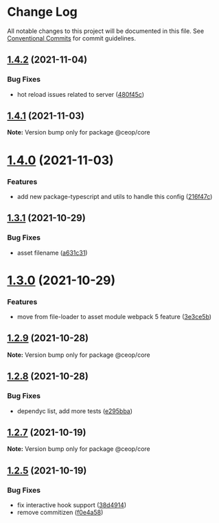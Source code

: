 # Change Log

All notable changes to this project will be documented in this file.
See [Conventional Commits](https://conventionalcommits.org) for commit guidelines.

## [1.4.2](https://github.com/ceopaludetto/ceop/compare/@ceop/core@1.4.1...@ceop/core@1.4.2) (2021-11-04)


### Bug Fixes

* hot reload issues related to server ([480f45c](https://github.com/ceopaludetto/ceop/commit/480f45cab4cd076546f0d78f109facc80afdc408))





## [1.4.1](https://github.com/ceopaludetto/ceop/compare/@ceop/core@1.4.0...@ceop/core@1.4.1) (2021-11-03)

**Note:** Version bump only for package @ceop/core





# [1.4.0](https://github.com/ceopaludetto/ceop/compare/@ceop/core@1.3.1...@ceop/core@1.4.0) (2021-11-03)


### Features

* add new package-typescript and utils to handle this config ([216f47c](https://github.com/ceopaludetto/ceop/commit/216f47c8380d874c485b70aa4b3df25e54c30eed))





## [1.3.1](https://github.com/ceopaludetto/ceop/compare/@ceop/core@1.3.0...@ceop/core@1.3.1) (2021-10-29)


### Bug Fixes

* asset filename ([a631c31](https://github.com/ceopaludetto/ceop/commit/a631c317100600e124b26f5fbf22bee41d4c1f66))





# [1.3.0](https://github.com/ceopaludetto/ceop/compare/@ceop/core@1.2.9...@ceop/core@1.3.0) (2021-10-29)


### Features

* move from file-loader to asset module webpack 5 feature ([3e3ce5b](https://github.com/ceopaludetto/ceop/commit/3e3ce5b00cec8211acb0bfebb66353d8551d2548))





## [1.2.9](https://github.com/ceopaludetto/ceop/compare/@ceop/core@1.2.8...@ceop/core@1.2.9) (2021-10-28)

**Note:** Version bump only for package @ceop/core





## [1.2.8](https://github.com/ceopaludetto/ceop/compare/@ceop/core@1.2.7...@ceop/core@1.2.8) (2021-10-28)


### Bug Fixes

* dependyc list, add more tests ([e295bba](https://github.com/ceopaludetto/ceop/commit/e295bba525232f8dbe59da55865c44c84852214c))





## [1.2.7](https://github.com/ceopaludetto/ceop/compare/@ceop/core@1.2.6...@ceop/core@1.2.7) (2021-10-19)

**Note:** Version bump only for package @ceop/core





## [1.2.5](https://github.com/ceopaludetto/ceop/compare/@ceop/core@1.2.1...@ceop/core@1.2.5) (2021-10-19)


### Bug Fixes

* fix interactive hook support ([38d4914](https://github.com/ceopaludetto/ceop/commit/38d49147bb1ce63f817a838ed86b11a0440f0f01))
* remove commitizen ([f0e4a58](https://github.com/ceopaludetto/ceop/commit/f0e4a58a8d41fab9fdccab54974c6d9f6eab3f73))

